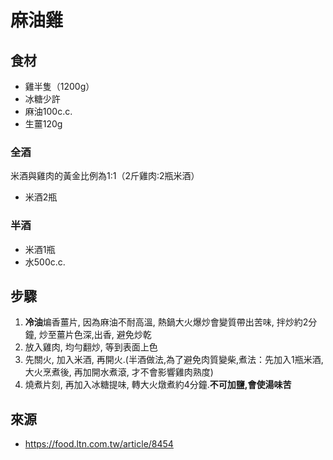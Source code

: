 # 麻油雞

## 食材
* 雞半隻（1200g）
* 冰糖少許
* 麻油100c.c.
* 生薑120g

### 全酒
米酒與雞肉的黃金比例為1:1（2斤雞肉:2瓶米酒）
* 米酒2瓶

### 半酒
* 米酒1瓶
* 水500c.c.

## 步驟
1. **冷油**煸香薑片, 因為麻油不耐高溫, 熱鍋大火爆炒會變質帶出苦味, 拌炒約2分鐘, 炒至薑片色深,出香, 避免炒乾
2. 放入雞肉, 均勻翻炒, 等到表面上色
3. 先關火, 加入米酒, 再開火.(半酒做法,為了避免肉質變柴,煮法：先加入1瓶米酒, 大火烹煮後, 再加開水煮滾, 才不會影響雞肉熟度)
4. 燒煮片刻, 再加入冰糖提味, 轉大火燉煮約4分鐘.**不可加鹽,會使湯味苦**


## 來源
* https://food.ltn.com.tw/article/8454
